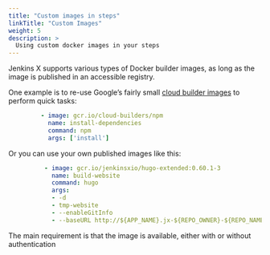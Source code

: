 ```yaml
---
title: "Custom images in steps"
linkTitle: "Custom Images"
weight: 5
description: >
  Using custom docker images in your steps
---
```

Jenkins X supports various types of Docker builder images, as long as the image is published in an accessible registry. 

One example is to re-use Google’s fairly small [cloud builder images](https://github.com/GoogleCloudPlatform/cloud-builders) to perform quick tasks:
```yaml
         - image: gcr.io/cloud-builders/npm
           name: install-dependencies
           command: npm
           args: ['install']
```

Or you can use your own published images like this:
```yaml
          - image: gcr.io/jenkinsxio/hugo-extended:0.60.1-3
            name: build-website
            command: hugo
            args:
            - -d
            - tmp-website
            - --enableGitInfo
            - --baseURL http://${APP_NAME}.jx-${REPO_OWNER}-${REPO_NAME}-pr-${PULL_NUMBER}.${DOMAIN}/
```

The main requirement is that the image is available, either with or without authentication
